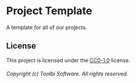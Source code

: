 # Project Template

A template for all of our projects.

## License

This project is licensed under the [CC0-1.0](https://github.com/toolbisoftware/__________REPOSITORY_NAME/blob/main/LICENSE) license.

###### Copyright (c) Toolbi Software. All rights reserved.
